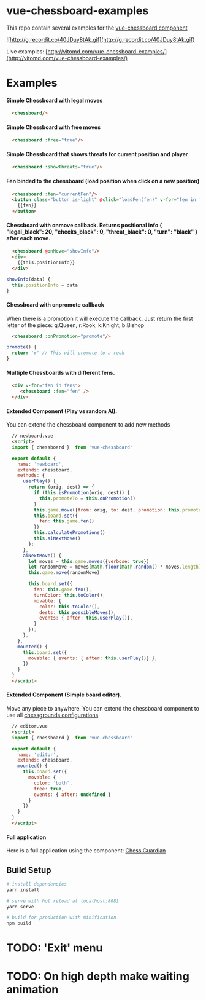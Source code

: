 # vue-chessboard-examples

 This repo contain several examples for the [vue-chessboard component](https://github.com/vitogit/vue-chessboard)

![http://g.recordit.co/40JDuy8tAk.gif](http://g.recordit.co/40JDuy8tAk.gif)

Live examples: [http://vitomd.com/vue-chessboard-examples/](http://vitomd.com/vue-chessboard-examples/)

# Examples

  #### Simple Chessboard with legal moves
  ```html
    <chessboard/>
  ```
  #### Simple Chessboard with free moves
  ```html
    <chessboard :free="true"/>
  ```

  #### Simple Chessboard that shows threats for current position and player
  ```html
    <chessboard :showThreats="true"/>
  ```

  #### Fen binded to the chessboard (load position when click on a new position)
  ```html
    <chessboard :fen="currentFen"/>
    <button class="button is-light" @click="loadFen(fen)" v-for="fen in fens">
      {{fen}}
    </button>
  ```

  #### Chessboard with onmove callback. Returns positional info { "legal_black": 20, "checks_black": 0, "threat_black": 0, "turn": "black" } after each move.
  ```html
    <chessboard @onMove="showInfo"/>
    <div>
      {{this.positionInfo}}
    </div>
  ```
  ```js
showInfo(data) {
    this.positionInfo = data
}
  ```

  #### Chessboard with onpromote callback
  When there is a promotion it will execute the callback. Just return the first letter of the piece: q:Queen, r:Rook, k:Knight, b:Bishop
  ```html
    <chessboard :onPromotion="promote"/>
  ```
  ```js
promote() {
    return 'r' // This will promote to a rook
}
  ```

  #### Multiple Chessboards with different fens.
  ```html
    <div v-for="fen in fens">
       <chessboard :fen="fen" />
    </div>
  ```

  #### Extended Component (Play vs random AI).
  <p> You can extend the chessboard component to add new methods</p>

  ```html
    // newboard.vue
    <script>
    import { chessboard }  from 'vue-chessboard'

    export default {
      name: 'newboard',
      extends: chessboard,
      methods: {
        userPlay() {
          return (orig, dest) => {
            if (this.isPromotion(orig, dest)) {
              this.promoteTo = this.onPromotion()
            }
            this.game.move({from: orig, to: dest, promotion: this.promoteTo}) // promote to queen for simplicity
            this.board.set({
              fen: this.game.fen()
            })
            this.calculatePromotions()
            this.aiNextMove()
          };
        },
        aiNextMove() {
          let moves = this.game.moves({verbose: true})
          let randomMove = moves[Math.floor(Math.random() * moves.length)]
          this.game.move(randomMove)

          this.board.set({
            fen: this.game.fen(),
            turnColor: this.toColor(),
            movable: {
              color: this.toColor(),
              dests: this.possibleMoves(),
              events: { after: this.userPlay()},
            }
          });
        },
      },
      mounted() {
        this.board.set({
          movable: { events: { after: this.userPlay()} },
        })
      }
    }
    </script>
  ```

  #### Extended Component (Simple board editor).
  <p>  Move any piece to anywhere. You can extend the chessboard component to use all <a href='https://github.com/ornicar/chessground/blob/master/src/config.ts'>chessgrounds configurations</a></p>

  ```html
    // editor.vue
    <script>
    import { chessboard }  from 'vue-chessboard'

    export default {
      name: 'editor',
      extends: chessboard,
      mounted() {
        this.board.set({
          movable: {
            color: 'both',
            free: true,
            events: { after: undefined }
          }
        })
      }
    }
    </script>
  ```

  #### Full application
  Here is a full application using the component: [Chess Guardian](http://vitomd.com/vue-chess-guardian/)

## Build Setup

``` bash
# install dependencies
yarn install

# serve with hot reload at localhost:8081
yarn serve

# build for production with minification
npm build
```
# TODO: 'Exit' menu
# TODO: On high depth make waiting animation
